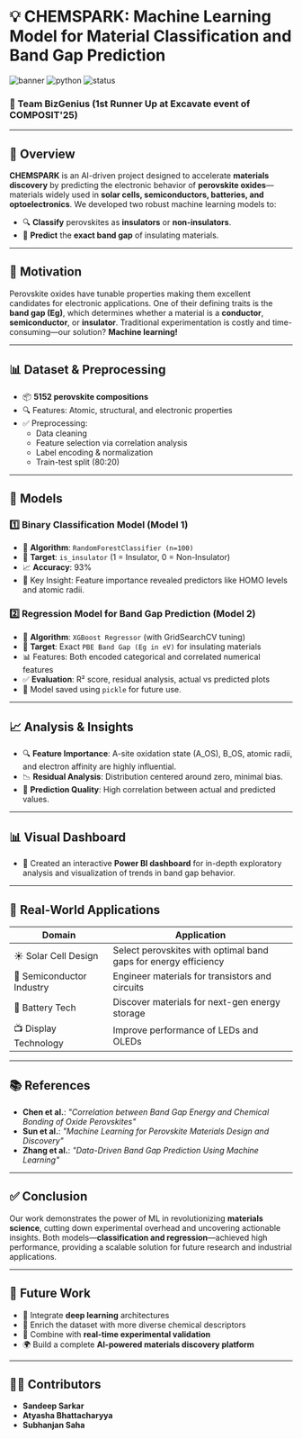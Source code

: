 # 💡 CHEMSPARK: Machine Learning Model for Material Classification and Band Gap Prediction

![banner](https://img.shields.io/badge/ML-Materials%20Science-blue) ![python](https://img.shields.io/badge/Python-ML-green) ![status](https://img.shields.io/badge/Status-Completed-brightgreen)

### 📌 Team BizGenius (1st Runner Up at Excavate event of COMPOSIT'25)

---

## 🌟 Overview

**CHEMSPARK** is an AI-driven project designed to accelerate **materials discovery** by predicting the electronic behavior of **perovskite oxides**—materials widely used in **solar cells, semiconductors, batteries, and optoelectronics**. We developed two robust machine learning models to:
- 🔍 **Classify** perovskites as **insulators** or **non-insulators**.
- 🎯 **Predict** the **exact band gap** of insulating materials.

---

## 🧪 Motivation

Perovskite oxides have tunable properties making them excellent candidates for electronic applications. One of their defining traits is the **band gap (Eg)**, which determines whether a material is a **conductor**, **semiconductor**, or **insulator**. Traditional experimentation is costly and time-consuming—our solution? **Machine learning!**

---

## 📊 Dataset & Preprocessing

- 📦 **5152 perovskite compositions**
- 🔍 Features: Atomic, structural, and electronic properties
- ✅ Preprocessing:
  - Data cleaning
  - Feature selection via correlation analysis
  - Label encoding & normalization
  - Train-test split (80:20)

---

## 🧠 Models

### 1️⃣ Binary Classification Model (Model 1)

- 🔧 **Algorithm**: `RandomForestClassifier (n=100)`
- 🎯 **Target**: `is_insulator` (1 = Insulator, 0 = Non-Insulator)
- 📈 **Accuracy**: 93%
- 📌 Key Insight: Feature importance revealed predictors like HOMO levels and atomic radii.

### 2️⃣ Regression Model for Band Gap Prediction (Model 2)

- 🔧 **Algorithm**: `XGBoost Regressor` (with GridSearchCV tuning)
- 🎯 **Target**: Exact `PBE Band Gap (Eg in eV)` for insulating materials
- 📊 Features: Both encoded categorical and correlated numerical features
- ✅ **Evaluation**: R² score, residual analysis, actual vs predicted plots
- 💾 Model saved using `pickle` for future use.

---

## 📈 Analysis & Insights

- 🔍 **Feature Importance**: A-site oxidation state (A_OS), B_OS, atomic radii, and electron affinity are highly influential.
- 📉 **Residual Analysis**: Distribution centered around zero, minimal bias.
- 📐 **Prediction Quality**: High correlation between actual and predicted values.

---

## 📊 Visual Dashboard

- 🧩 Created an interactive **Power BI dashboard** for in-depth exploratory analysis and visualization of trends in band gap behavior.

---

## 🔬 Real-World Applications

| Domain                      | Application |
|----------------------------|-------------|
| ☀️ Solar Cell Design       | Select perovskites with optimal band gaps for energy efficiency |
| 💾 Semiconductor Industry  | Engineer materials for transistors and circuits |
| 🔋 Battery Tech            | Discover materials for next-gen energy storage |
| 📺 Display Technology      | Improve performance of LEDs and OLEDs |

---

## 📚 References

- **Chen et al.**: *"Correlation between Band Gap Energy and Chemical Bonding of Oxide Perovskites"*
- **Sun et al.**: *"Machine Learning for Perovskite Materials Design and Discovery"*
- **Zhang et al.**: *"Data-Driven Band Gap Prediction Using Machine Learning"*

---

## ✅ Conclusion

Our work demonstrates the power of ML in revolutionizing **materials science**, cutting down experimental overhead and uncovering actionable insights. Both models—**classification and regression**—achieved high performance, providing a scalable solution for future research and industrial applications.

---

## 🚀 Future Work

- 🧠 Integrate **deep learning** architectures
- 🧬 Enrich the dataset with more diverse chemical descriptors
- 🧪 Combine with **real-time experimental validation**
- 🌍 Build a complete **AI-powered materials discovery platform**

---

## 🧑‍💻 Contributors

- **Sandeep Sarkar**  
- **Atyasha Bhattacharyya**  
- **Subhanjan Saha**
